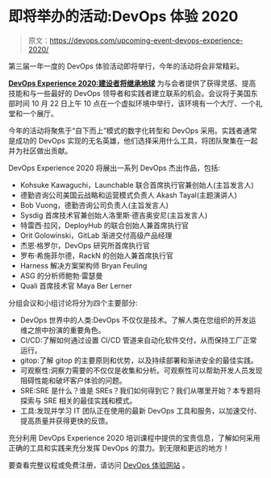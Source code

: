 # 即将举办的活动:DevOps 体验 2020

> 原文：<https://devops.com/upcoming-event-devops-experience-2020/>

第三届一年一度的 DevOps 体验活动即将举行，今年的活动将会非常精彩。

[**DevOps Experience 2020:建设者将继承地球**](https://devopsexperience.io/) 为与会者提供了获得灵感、提高技能和与一些最好的 DevOps 领导者和实践者建立联系的机会。会议将于美国东部时间 10 月 22 日上午 10 点在一个虚拟环境中举行，该环境有一个大厅、一个礼堂和一个展厅。

今年的活动将聚焦于“自下而上”模式的数字化转型和 DevOps 采用。实践者通常是成功的 DevOps 实现的无名英雄，他们选择采用什么工具，将团队聚集在一起并为社区做出贡献。

DevOps Experience 2020 将展出一系列 DevOps 杰出作品，包括:

*   Kohsuke Kawaguchi，Launchable 联合首席执行官兼创始人(主旨发言人)
*   德勤咨询公司美国云战略和运营模式负责人 Akash Tayal(主题演讲人)
*   Bob Vuong，德勤咨询公司负责人(主旨发言人)
*   Sysdig 首席技术官兼创始人洛里斯·德吉奥安尼(主旨发言人)
*   特雷西·拉冈，DeployHub 的联合创始人兼首席执行官
*   Orit Golowinski，GitLab 渐进交付高级产品经理
*   杰恩·格罗尔，DevOps 研究所首席执行官
*   罗布·希施菲尔德，RackN 的创始人兼首席执行官
*   Harness 解决方案架构师 Bryan Feuling
*   ASG 的分析师鲍勃·雷瑟曼
*   Quali 首席技术官 Maya Ber Lerner

分组会议和小组讨论将分为四个主要部分:

*   DevOps 世界中的人类:DevOps 不仅仅是技术。了解人类在您组织的开发运维之旅中扮演的重要角色。
*   CI/CD:了解如何通过设置 CI/CD 管道来自动化软件交付，从而保持工厂正常运行。
*   gitop:了解 gitop 的主要原则和优势，以及持续部署和渐进安全的最佳实践。
*   可观察性:洞察力需要的不仅仅是收集和分析。可观察性可以帮助开发人员发现阻碍性能和破坏客户体验的问题。
*   SRE:SRE 是什么？谁是 SREs？我们如何得到它？我们从哪里开始？本专题将探索与 SRE 相关的最佳实践和模式。
*   工具:发现并学习 IT 团队正在使用的最新 DevOps 工具和服务，以加速交付、提高质量并获得更快的反馈。

充分利用 DevOps Experience 2020 培训课程中提供的宝贵信息，了解如何采用正确的工具和实践来充分发挥 DevOps 的潜力。到无限和更远的地方！

要查看完整议程或免费注册，请访问 [DevOps 体验网站](https://devopsexperience.io/) 。